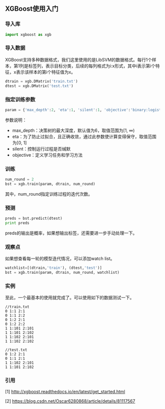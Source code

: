 ## XGBoost使用入门

### 导入库

```python
import xgboost as xgb
```

### 导入数据

XGBoost支持多种数据格式，我们这里使用的是LibSVM的数据格式。每行1个样本，第1列是标签列，表示目标分类，后续的每列格式为i:x形式，其中i表示第i个特征，x表示该样本的第i个特征值为x。

```python
dtrain = xgb.DMatrix('train.txt')
dtest = xgb.DMatrix('test.txt')
```

### 指定训练参数

```python
param = {'max_depth':2, 'eta':1, 'silent':1, 'objective':'binary:logistic'}
```

参数说明：

- max_depth：决策树的最大深度，默认值为6，取值范围为[1, ∞)
- eta：为了防止过拟合，且正确收敛，通过此参数使计算变得保守，取值范围为[0, 1]
- silent：控制运行过程是否缄默
- objective：定义学习任务和学习方法

### 训练

```python
num_round = 2
bst = xgb.train(param, dtrain, num_round)
```

其中，num_round指定训练过程的迭代次数。

### 预测

```python
preds = bst.predict(dtest)
print preds
```

preds的输出是概率，如果想输出标签，还需要进一步手动处理一下。

### 观察点

如果想查看每一轮的模型迭代情况，可以添加watch list。

```python
watchlist=[(dtrain,'train'), (dtest,'test')]
bst = xgb.train(param, dtrain, num_round, watchlist)
```

### 实例

至此，一个最基本的使用就完成了。可以使用如下的数据测试一下。

```
//train.txt
0 1:1 2:1
0 1:1 2:2
0 1:2 2:1
0 1:2 2:2
1 1:101 2:101
1 1:101 2:102
1 1:102 2:101
1 1:102 2:102

//test.txt
0 1:2 2:1
0 1:1 2:1
1 1:102 2:101
1 1:101 2:102
```

### 引用

[1] http://xgboost.readthedocs.io/en/latest/get_started.html

[2] https://blog.csdn.net/Oscar6280868/article/details/81117567
